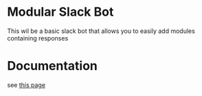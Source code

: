 # Modular Slack Bot
This wil be a basic slack bot that allows you to easily add modules containing responses

# Documentation
see [this page](https://thewolfnl.github.io/ModularSlackBot/)
